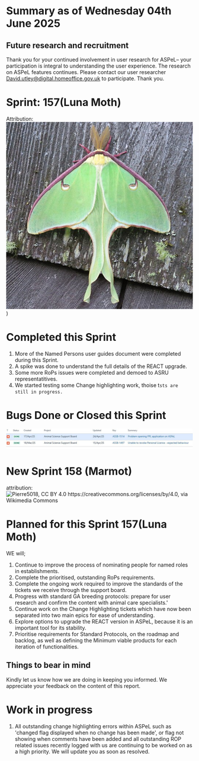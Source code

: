 # Summary as of Wednesday 04th June 2025



## Future research and recruitment 

Thank you for your continued involvement in user research for ASPeL– your participation is integral to understanding the user experience. The research on ASPeL features continues. Please contact our user researcher David.utley@digital.homeoffice.gov.uk to participate. Thank you.  
 
# Sprint: 157(Luna Moth)










Attribution:![David notMD, CC BY-SA 4.0 <https://creativecommons.org/licenses/by-sa/4.0>, via Wikimedia Commons](graphs/Luna_Moth.jpg))



# Completed this Sprint
1) More of the Named Persons user guides document were completed during this Sprint.
2) A spike was done to understand the full details of the REACT upgrade.
3) Some more RoPs issues were completed and demoed to ASRU representatitives.
4) We started testing some Change highlighting work, thoise t`sts are still in progress.`
 





# Bugs Done or Closed this Sprint
![bugs fixed 07052025](graphs/Bugs070525.JPG)


 














# New Sprint 158 (Marmot)











attribution:![Pierre5018, CC BY 4.0 <https://creativecommons.org/licenses/by/4.0>, via Wikimedia Commons]()







# Planned for this Sprint 157(Luna Moth)
WE will;

1) Continue to improve the process of nominating people for named roles in establishments.
2) Complete the prioritised, outstanding RoPs requirements.
3) Complete the ongoing work required to improve the standards of the tickets we receive through the support board. 
4) Progress with standard GA breeding protocols: prepare for user research and confirm the content with animal care specialists.'
5) Continue work on the Change Highlighting tickets which have now been separated into two main epics for ease of understanding.
6) Explore options to upgrade the REACT version in ASPeL, because it is an important tool for its stability.
7) Prioritise requirements for Standard Protocols, on the roadmap and backlog, as well as defining the Minimum viable products for each iteration of functionalities.
   
   

   

## Things to bear in mind
Kindly let us know how we are doing in keeping you informed. We appreciate your feedback on the content of this report. 


# Work in progress
1) All outstanding change highlighting errors within ASPeL such as 'changed flag displayed when no change has been made', or flag not showing when comments have been added and all outstanding ROP related issues recently logged with us are continuing to be worked on as a high priority. We will update you as soon as resolved. 

